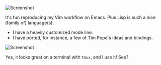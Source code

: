 ![Screenshot](https://user-images.githubusercontent.com/5733531/112830663-3a5be980-9069-11eb-85e6-c808a268f37a.png)

It's fun reproducing my Vim workflow on Emacs. Plus Lisp is such a nice
(family of) language(s).

- I have a heavily customized mode line.
- I have ported, for instance, a few of Tim Pope's ideas and bindings.

![Screenshot](https://user-images.githubusercontent.com/5733531/113137631-27791e80-91fb-11eb-8584-440de202f68f.png)

Yes, it looks great on a terminal with `tmux`, and I use it! See?
